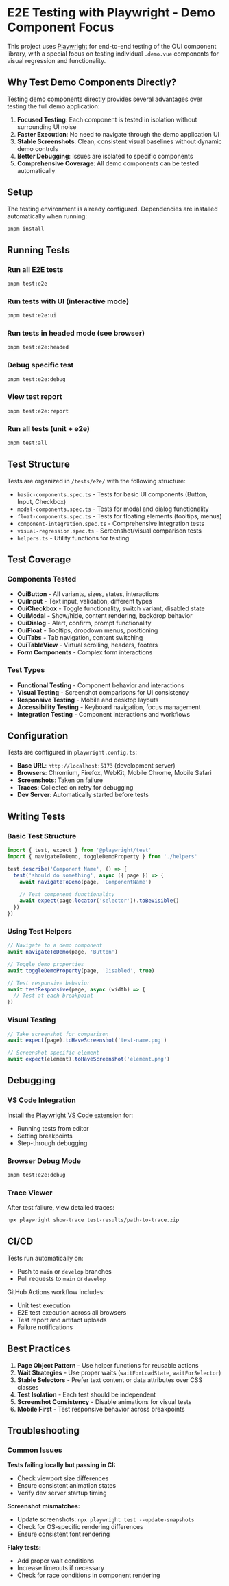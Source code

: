 # E2E Testing with Playwright - Demo Component Focus

This project uses [Playwright](https://playwright.dev/) for end-to-end testing of the OUI component library, with a special focus on testing individual `.demo.vue` components for visual regression and functionality.

## Why Test Demo Components Directly?

Testing demo components directly provides several advantages over testing the full demo application:

1. **Focused Testing**: Each component is tested in isolation without surrounding UI noise
2. **Faster Execution**: No need to navigate through the demo application UI
3. **Stable Screenshots**: Clean, consistent visual baselines without dynamic demo controls
4. **Better Debugging**: Issues are isolated to specific components
5. **Comprehensive Coverage**: All demo components can be tested automatically

## Setup

The testing environment is already configured. Dependencies are installed automatically when running:

```bash
pnpm install
```

## Running Tests

### Run all E2E tests
```bash
pnpm test:e2e
```

### Run tests with UI (interactive mode)
```bash
pnpm test:e2e:ui
```

### Run tests in headed mode (see browser)
```bash
pnpm test:e2e:headed
```

### Debug specific test
```bash
pnpm test:e2e:debug
```

### View test report
```bash
pnpm test:e2e:report
```

### Run all tests (unit + e2e)
```bash
pnpm test:all
```

## Test Structure

Tests are organized in `/tests/e2e/` with the following structure:

- `basic-components.spec.ts` - Tests for basic UI components (Button, Input, Checkbox)
- `modal-components.spec.ts` - Tests for modal and dialog functionality  
- `float-components.spec.ts` - Tests for floating elements (tooltips, menus)
- `component-integration.spec.ts` - Comprehensive integration tests
- `visual-regression.spec.ts` - Screenshot/visual comparison tests
- `helpers.ts` - Utility functions for testing

## Test Coverage

### Components Tested
- **OuiButton** - All variants, sizes, states, interactions
- **OuiInput** - Text input, validation, different types
- **OuiCheckbox** - Toggle functionality, switch variant, disabled state
- **OuiModal** - Show/hide, content rendering, backdrop behavior
- **OuiDialog** - Alert, confirm, prompt functionality
- **OuiFloat** - Tooltips, dropdown menus, positioning
- **OuiTabs** - Tab navigation, content switching
- **OuiTableView** - Virtual scrolling, headers, footers
- **Form Components** - Complex form interactions

### Test Types
- **Functional Testing** - Component behavior and interactions
- **Visual Testing** - Screenshot comparisons for UI consistency  
- **Responsive Testing** - Mobile and desktop layouts
- **Accessibility Testing** - Keyboard navigation, focus management
- **Integration Testing** - Component interactions and workflows

## Configuration

Tests are configured in `playwright.config.ts`:

- **Base URL**: `http://localhost:5173` (development server)
- **Browsers**: Chromium, Firefox, WebKit, Mobile Chrome, Mobile Safari
- **Screenshots**: Taken on failure
- **Traces**: Collected on retry for debugging
- **Dev Server**: Automatically started before tests

## Writing Tests

### Basic Test Structure
```typescript
import { test, expect } from '@playwright/test'
import { navigateToDemo, toggleDemoProperty } from './helpers'

test.describe('Component Name', () => {
  test('should do something', async ({ page }) => {
    await navigateToDemo(page, 'ComponentName')
    
    // Test component functionality
    await expect(page.locator('selector')).toBeVisible()
  })
})
```

### Using Test Helpers
```typescript
// Navigate to a demo component
await navigateToDemo(page, 'Button')

// Toggle demo properties
await toggleDemoProperty(page, 'Disabled', true)

// Test responsive behavior
await testResponsive(page, async (width) => {
  // Test at each breakpoint
})
```

### Visual Testing
```typescript
// Take screenshot for comparison
await expect(page).toHaveScreenshot('test-name.png')

// Screenshot specific element
await expect(element).toHaveScreenshot('element.png')
```

## Debugging

### VS Code Integration
Install the [Playwright VS Code extension](https://marketplace.visualstudio.com/items?itemName=ms-playwright.playwright) for:
- Running tests from editor
- Setting breakpoints
- Step-through debugging

### Browser Debug Mode
```bash
pnpm test:e2e:debug
```

### Trace Viewer
After test failure, view detailed traces:
```bash
npx playwright show-trace test-results/path-to-trace.zip
```

## CI/CD

Tests run automatically on:
- Push to `main` or `develop` branches
- Pull requests to `main` or `develop`

GitHub Actions workflow includes:
- Unit test execution
- E2E test execution across all browsers
- Test report and artifact uploads
- Failure notifications

## Best Practices

1. **Page Object Pattern** - Use helper functions for reusable actions
2. **Wait Strategies** - Use proper waits (`waitForLoadState`, `waitForSelector`)
3. **Stable Selectors** - Prefer text content or data attributes over CSS classes
4. **Test Isolation** - Each test should be independent
5. **Screenshot Consistency** - Disable animations for visual tests
6. **Mobile First** - Test responsive behavior across breakpoints

## Troubleshooting

### Common Issues

**Tests failing locally but passing in CI:**
- Check viewport size differences
- Ensure consistent animation states
- Verify dev server startup timing

**Screenshot mismatches:**
- Update screenshots: `npx playwright test --update-snapshots`
- Check for OS-specific rendering differences
- Ensure consistent font rendering

**Flaky tests:**
- Add proper wait conditions
- Increase timeouts if necessary
- Check for race conditions in component rendering
